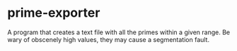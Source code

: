 # prime-exporter
A program that creates a text file with all the primes within a given range. Be wary of obscenely high values, they may cause a segmentation fault.
